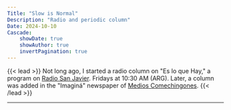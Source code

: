 ```yaml
---
Title: "Slow is Normal"
Description: "Radio and periodic column"
Date: 2024-10-10
Cascade:
    showDate: true
    showAuthor: true
    invertPagination: true
---
```

{{< lead >}}
Not long ago, I started a radio column on "Es lo que Hay," a program on [Radio San Javier](https://https://radiosanjavier.com/). Fridays at 10:30 AM (ARG).
Later, a column was added in the "Imaginá" newspaper of [Medios Comechingones](https://comechingones.com.ar/v2/).
{{< /lead >}}

---
